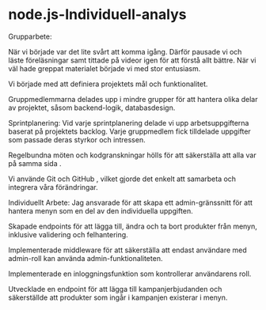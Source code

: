 # node.js-Individuell-analys

Grupparbete:

När vi började var det lite svårt att komma igång. Därför pausade vi och läste föreläsningar samt tittade på videor igen för att förstå allt bättre. När vi väl hade greppat materialet började vi med stor entusiasm.

Vi började med  att definiera projektets mål och funktionalitet.

Gruppmedlemmarna delades upp i mindre grupper för att hantera olika delar av projektet, såsom backend-logik, databasdesign.

Sprintplanering: Vid varje sprintplanering delade vi upp arbetsuppgifterna baserat på projektets backlog. Varje gruppmedlem fick tilldelade uppgifter som passade deras styrkor och intressen.

Regelbundna möten och kodgranskningar hölls för att säkerställa att alla var på samma sida .

Vi använde Git och GitHub , vilket gjorde det enkelt att samarbeta och integrera våra förändringar.


Individuellt Arbete:
Jag ansvarade för att skapa ett admin-gränssnitt för att hantera menyn som en del av den individuella uppgiften.

Skapade endpoints för att lägga till, ändra och ta bort produkter från menyn, inklusive validering och felhantering.

Implementerade middleware för att säkerställa att endast användare med admin-roll kan använda admin-funktionaliteten.

Implementerade en inloggningsfunktion som kontrollerar användarens roll.

Utvecklade en endpoint för att lägga till kampanjerbjudanden och säkerställde att produkter som ingår i kampanjen existerar i menyn.
